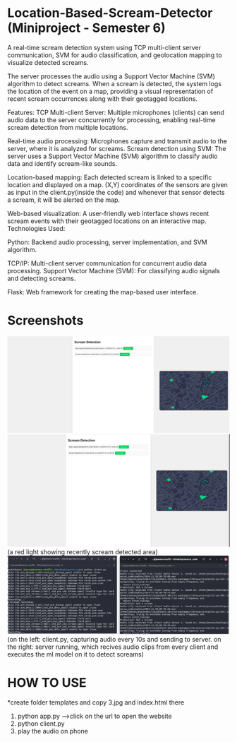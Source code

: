 # Location-Based-Scream-Detector (Miniproject - Semester 6)

A real-time scream detection system using TCP multi-client server communication, SVM for audio classification, and geolocation mapping to visualize detected screams.

The server processes the audio using a Support Vector Machine (SVM) algorithm to detect screams. When a scream is detected, the system logs the location of the event on a map, providing a visual representation of recent scream occurrences along with their geotagged locations.

Features:
TCP Multi-client Server: Multiple microphones (clients) can send audio data to the server concurrently for processing, enabling real-time scream detection from multiple locations.

Real-time audio processing: Microphones capture and transmit audio to the server, where it is analyzed for screams.
Scream detection using SVM: The server uses a Support Vector Machine (SVM) algorithm to classify audio data and identify scream-like sounds.

Location-based mapping: Each detected scream is linked to a specific location and displayed on a map.
(X,Y) coordinates of the sensors are given as input in the client.py(inside the code) and whenever that sensor detects a scream, it will be alerted on the map.

Web-based visualization: A user-friendly web interface shows recent scream events with their geotagged locations on an interactive map.
Technologies Used:

Python: Backend audio processing, server implementation, and SVM algorithm.

TCP/IP: Multi-client server communication for concurrent audio data processing.
Support Vector Machine (SVM): For classifying audio signals and detecting screams.

Flask: Web framework for creating the map-based user interface.



# Screenshots
<img src="https://github.com/lroe/Location-Based-Scream-Detector/blob/main/s1.png">

<img src="https://github.com/lroe/Location-Based-Scream-Detector/blob/main/s2.png">
(a red light showing recently scream detected area)

<img src="https://github.com/lroe/Location-Based-Scream-Detector/blob/main/cli_server.png">
(on the left: client.py, capturing audio every 10s and sending to server.
on the right: server running, which recives audio clips from every client and executes the ml model on it to detect screams)

# HOW TO USE
*create folder templates and copy 3.jpg and index.html there
1) python app.py -->click on the url to open the website
2) python client.py
3) play the audio on phone
